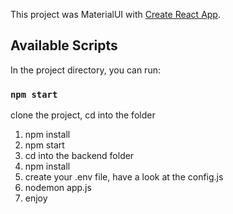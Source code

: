 This project was MaterialUI with [Create React App](https://github.com/facebook/create-react-app).

## Available Scripts

In the project directory, you can run:

### `npm start`

clone the project, cd into the folder

1. npm install
2. npm start
3. cd into the backend folder
4. npm install
5. create your .env file, have a look at the config.js
6. nodemon app.js
7. enjoy
